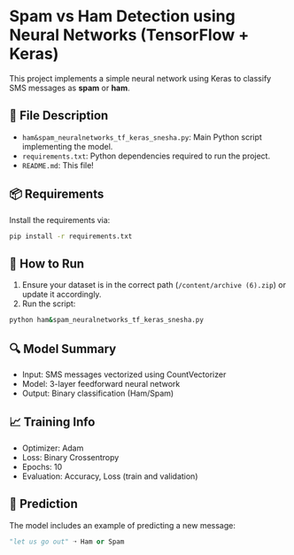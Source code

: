 # Spam vs Ham Detection using Neural Networks (TensorFlow + Keras)

This project implements a simple neural network using Keras to classify SMS messages as **spam** or **ham**.

## 📁 File Description

- `ham&spam_neuralnetworks_tf_keras_snesha.py`: Main Python script implementing the model.
- `requirements.txt`: Python dependencies required to run the project.
- `README.md`: This file!

## 📦 Requirements

Install the requirements via:

```bash
pip install -r requirements.txt
```

## 🚀 How to Run

1. Ensure your dataset is in the correct path (`/content/archive (6).zip`) or update it accordingly.
2. Run the script:

```bash
python ham&spam_neuralnetworks_tf_keras_snesha.py
```

## 🔍 Model Summary

- Input: SMS messages vectorized using CountVectorizer
- Model: 3-layer feedforward neural network
- Output: Binary classification (Ham/Spam)

## 📈 Training Info

- Optimizer: Adam
- Loss: Binary Crossentropy
- Epochs: 10
- Evaluation: Accuracy, Loss (train and validation)

## 🧠 Prediction

The model includes an example of predicting a new message:
```python
"let us go out" ➝ Ham or Spam
```

